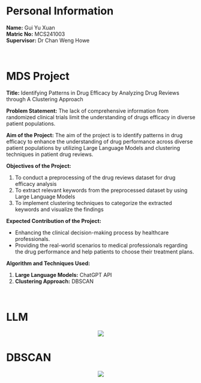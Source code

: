 # Personal Information
**Name:** Gui Yu Xuan <br>
**Matric No:** MCS241003 <br>
**Supervisor:** Dr Chan Weng Howe

<br>

# MDS Project
**Title:** 
Identifying Patterns in Drug Efficacy by Analyzing Drug Reviews through A Clustering Approach

**Problem Statement:**
The lack of comprehensive information from randomized clinical trials limit the understanding of drugs efficacy in diverse patient populations. 

**Aim of the Project:**
The aim of the project is to identify patterns in drug efficacy to enhance the understanding of drug performance across diverse patient populations by utilizing Large Language Models and clustering techniques in patient drug reviews.

**Objectives of the Project:**
1.	To conduct a preprocessing of the drug reviews dataset for drug efficacy analysis
2.	To extract relevant keywords from the preprocessed dataset by using Large Language Models
3.	To implement clustering techniques to categorize the extracted keywords and visualize the findings

**Expected Contribution of the Project:**
- Enhancing the clinical decision-making process by healthcare professionals.
- Providing the real-world scenarios to medical professionals regarding the drug performance and help patients to choose their treatment plans.

**Algorithm and Techniques Used:**
1. **Large Language Models:** ChatGPT API
2. **Clustering Approach:** DBSCAN

<br>

# **LLM**
<div align="center"><img src="https://github.com/drshahizan/research-design/blob/main/proposal/proposal24251/wyu04/images/Picture1.png"></div>

# **DBSCAN**
<div align="center"><img src="https://github.com/drshahizan/research-design/blob/main/proposal/proposal24251/wyu04/images/Picture2.png"></div>
